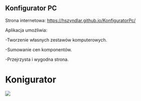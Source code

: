 ## Konfigurator PC

Strona internetowa: https://hszyndlar.github.io/KonfiguratorPc/

Aplikacja umożliwia:

-Tworzenie własnych zestawów komputerowych.

-Sumowanie cen komponentów.

-Przejrzysta i  wygodna strona. 

# Konigurator 

![](https://image.freepik.com/free-vector/game-with-glitch-effect_225004-661.jpg)

